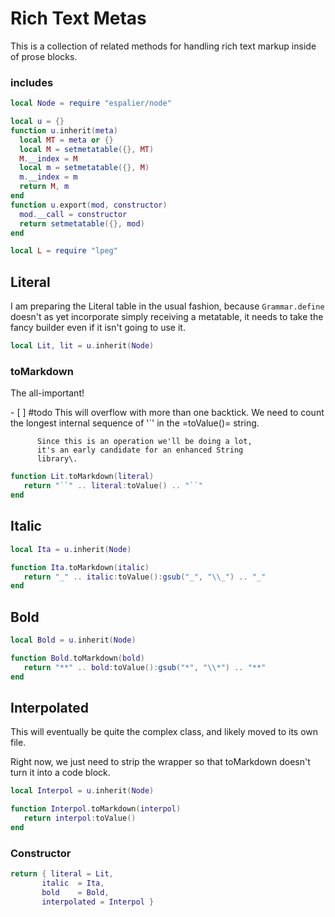 # Rich Text Metas


  This is a collection of related methods for handling rich text markup
inside of prose blocks\.


### includes

```lua
local Node = require "espalier/node"

local u = {}
function u.inherit(meta)
  local MT = meta or {}
  local M = setmetatable({}, MT)
  M.__index = M
  local m = setmetatable({}, M)
  m.__index = m
  return M, m
end
function u.export(mod, constructor)
  mod.__call = constructor
  return setmetatable({}, mod)
end

local L = require "lpeg"
```


## Literal

  I am preparing the Literal table in the usual fashion, because
`Grammar.define` doesn't as yet incorporate simply receiving a
metatable, it needs to take the fancy builder even if it isn't
going to use it\.

```lua
local Lit, lit = u.inherit(Node)
```

### toMarkdown

The all\-important\!

\- \[ \] \#todo  This will overflow with more than one backtick\.
          We need to count the longest internal sequence of
          '\`' in the =toValue\(\)= string\.

          Since this is an operation we'll be doing a lot,
          it's an early candidate for an enhanced String
          library\.

```lua
function Lit.toMarkdown(literal)
   return "``" .. literal:toValue() .. "``"
end
```

## Italic

```lua
local Ita = u.inherit(Node)

function Ita.toMarkdown(italic)
   return "_" .. italic:toValue():gsub("_", "\\_") .. "_"
end
```

## Bold

```lua
local Bold = u.inherit(Node)

function Bold.toMarkdown(bold)
   return "**" .. bold:toValue():gsub("*", "\\*") .. "**"
end
```


## Interpolated

  This will eventually be quite the complex class, and likely moved to
its own file\.

Right now, we just need to strip the wrapper so that toMarkdown doesn't
turn it into a code block\.

```lua
local Interpol = u.inherit(Node)

function Interpol.toMarkdown(interpol)
   return interpol:toValue()
end

```

### Constructor


```lua
return { literal = Lit,
       italic  = Ita,
       bold    = Bold,
       interpolated = Interpol }
```